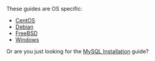 These guides are OS specific:
* [CentOS](Install-on-Centos)
* [Debian](Install-on-Debian)
* [FreeBSD](Install-on-FreeBSD)
* [Windows](Install-on-Windows)

Or are you just looking for the [MySQL Installation](Install-MySQL) guide?
